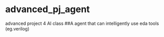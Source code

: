# advanced_pj_agent
advanced project 4 AI class
##A agent that can intelligently use eda tools (eg.verilog)
